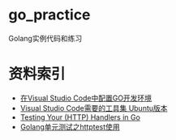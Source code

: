 # go_practice
Golang实例代码和练习


# 资料索引

+ [在Visual Studio Code中配置GO开发环境](http://studygolang.com/articles/6204)
+ [Visual Studio Code需要的工具集 Ubuntu版本](https://pan.baidu.com/s/1i48TMdf)
+ [Testing Your (HTTP) Handlers in Go](https://elithrar.github.io/article/testing-http-handlers-go/)
+ [Golang单元测试之httptest使用](http://blog.csdn.net/lavorange/article/details/73369153?utm_source=itdadao&utm_medium=referral)
